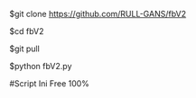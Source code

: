$git clone https://github.com/RULL-GANS/fbV2

$cd fbV2

$git pull

$python fbV2.py

#Script Ini Free 100%
